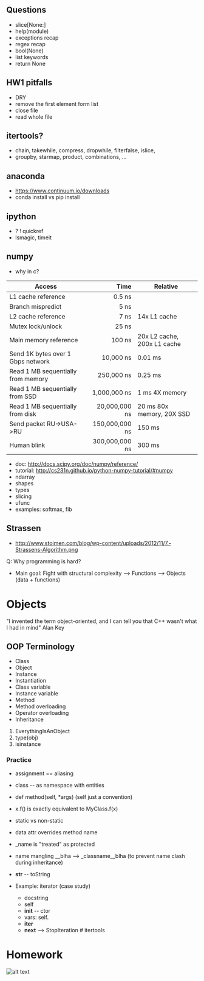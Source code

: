 ## Questions
* slice[None:]
* help(module)
* exceptions recap
* regex recap
* bool(None)
* list keywords
* return None

## HW1 pitfalls
* DRY
* remove the first element form list
* close file
* read whole file

## itertools?
* chain, takewhile, compress, dropwhile, filterfalse, islice,
* groupby, starmap, product, combinations, ...

## anaconda
* https://www.continuum.io/downloads
* conda install vs pip install

## ipython
* ? ! quickref
* lsmagic, timeit

## numpy
* why in c?

| Access                             | Time           |                             Relative |
|------------------------------------|---------------:|--------------------------------------|
| L1 cache reference                 |         0.5 ns |                                      |
| Branch mispredict                  |           5 ns |                                      |
| L2 cache reference                 |           7 ns | 14x L1 cache                         |
| Mutex lock/unlock                  |          25 ns |                                      |
| Main memory reference              |         100 ns | 20x L2 cache, 200x L1 cache          |
| Send 1K bytes over 1 Gbps network  |      10,000 ns |   0.01 ms                            |
| Read 1 MB sequentially from memory |     250,000 ns |   0.25 ms                            |
| Read 1 MB sequentially from SSD    |   1,000,000 ns |   1    ms  4X memory                 |
| Read 1 MB sequentially from disk   |  20,000,000 ns |   20   ms  80x memory, 20X SSD       |
| Send packet RU->USA->RU            | 150,000,000 ns |   150  ms                            |
| Human blink                        | 300,000,000 ns |   300  ms                            |

* doc: http://docs.scipy.org/doc/numpy/reference/
* tutorial: http://cs231n.github.io/python-numpy-tutorial/#numpy
* ndarray
* shapes
* types
* slicing
* ufunc
* examples: softmax, fib


## Strassen
* http://www.stoimen.com/blog/wp-content/uploads/2012/11/7.-Strassens-Algorithm.png

Q: Why programming is hard?
 * Main goal: Fight with structural complexity --> Functions --> Objects (data + functions)

# Objects
"I invented the term object-oriented, and I can tell you that C++ wasn't what I had in mind"
  Alan Key

## OOP Terminology
* Class
* Object
* Instance
* Instantiation
* Class variable
* Instance variable
* Method
* Method overloading
* Operator overloading
* Inheritance

1. EverythingIsAnObject
2. type(obj)
3. isinstance


### Practice
* assignment == aliasing
* class -- as namespace with entities
* def method(self, *args) (self just a convention)
* x.f() is exactly equivalent to MyClass.f(x)
* static vs non-static
* data attr overrides method name
* _name is "treated" as protected
* name mangling __blha --> _classname__blha (to prevent name clash during inheritance)
* __str__ -- toString

* Example: iterator (case study)
	* docstring
	* self
	* __init__ -- ctor
	*  vars: self.<name>
	* __iter__
	* __next__ --> StopIteration # itertools


# Homework

![alt text](http://memecrunch.com/meme/1J8V/deadline-is-coming/image.jpg?w=400&c=1 "Deadline is coming")

